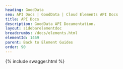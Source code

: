 ```yaml
---
heading: GoodData
seo: API Docs | GoodData | Cloud Elements API Docs
title: API Docs
description: GoodData API Documentation.
layout: sidebarelementdoc
breadcrumbs: /docs/elements.html
elementId: 1469
parent: Back to Element Guides
order: 90
---
```


{% include swagger.html %}
